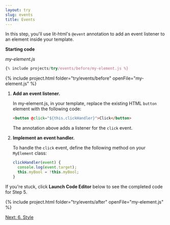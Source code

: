 ```yaml
---
layout: try
slug: events
title: Events
---
```


In this step, you'll use lit-html's `@event` annotation to add an event listener to an element inside your template. 

**Starting code**

_my-element.js_

```js
{% include projects/try/events/before/my-element.js %}
```

{% include project.html folder="try/events/before" openFile="my-element.js" %}

1. **Add an event listener.**

    In my-element.js, in your template, replace the existing HTML `button` element with the following code:

    ```html
    <button @click="${this.clickHandler}">Click</button>
    ```

    The annotation above adds a listener for the `click` event.

2. **Implement an event handler.** 

    To handle the `click` event, define the following method on your `MyElement` class:

    ```js
    clickHandler(event) {
      console.log(event.target);
      this.myBool = !this.myBool;
    }
    ```

If you're stuck, click **Launch Code Editor** below to see the completed code for Step 5.

{% include project.html folder="try/events/after" openFile="my-element.js" %}

[Next: 6. Style](style)
